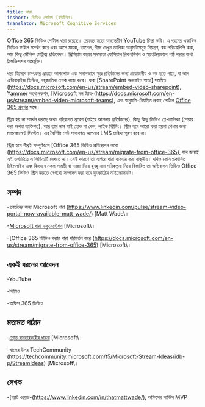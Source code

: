 ```yaml
---
title: ধারা
inshort: ভিডিও পোর্টাল [ইউটিউব।
translator: Microsoft Cognitive Services
---
```



Office 365 ভিডিও পোর্টাল ধারা রয়েছে। স্রোতের মতো অভ্যন্তরীণ YouTube চিন্তা করি। এ ধরনের একাধিক ভিডিও ফাইল সমর্থন করে এবং আসে মন্তব্য, চ্যানেল, নীচে দেখুন তালিকা অনুমতিসমূহ নিয়ন্ত্রণ, বন্ধ পরিচয়লিপি করা, আর কিছু মৌলিক মেট্রিক্স প্রতিবেদন। প্রিমিয়াম স্তরের সদস্যতা ফেসিয়াল রিকগনিশন ও স্বয়ংক্রিয়ভাবে পাঠ করার কথা ট্রান্সক্রিপশন অন্তর্ভুক্ত।

ধারা হিসেবে চমৎকার প্রান্তরে আপলোড এবং সমানভাবে ক্ষুদ্র প্রতিষ্ঠানের জন্য প্রয়োজনীয় ও বড় হতে পারে, যা ভাগ এন্টারপ্রাইজ ভিডিও, বহুজাতিক লোক কাজ করে। ধারা [SharePoint অনলাইন পাতা] সমন্বিত (https://docs.microsoft.com/en-us/stream/embed-video-sharepoint), [Yammer কথোপকথন](https://stream.microsoft.com/en-us/blog/share-on-yammer/), [Microsoft দল ট্যাব-(https://docs.microsoft.com/en-us/stream/embed-video-microsoft-teams), এবং অনুমতি-নিয়ন্ত্রিত প্রবাহ পোর্টাল [Office 365 গ্রুপের](http://icsh.pt/O365groups) সঙ্গে।

স্ট্রিম হয় না সমর্থন করছে অথচ বহিরাগত প্রবেশ (বাইরে আপনার প্রতিষ্ঠানের), কিছু কিছু ভিডিও প্লে-তালিকা (শেয়ার করা অথবা ব্যক্তিগত), আর তার নাম যাই হোক না কেন, লাইভ স্ট্রিমিং। স্ট্রিম হবে আরো করা হয়না শেখার জন্য ম্যানেজমেন্ট সিস্টেম। এর বৈশিষ্ট্য সেট সাধারণত আপনার LMS চাহিদা পূরণ হবে না।

স্ট্রিম হবে শীঘ্রই সম্পূর্ণরূপে [Office 365 ভিডিও প্রতিস্থাপন করো (https://docs.microsoft.com/en-us/stream/migrate-from-office-365), যার জন্যই এই তথ্যচিত্রে এ ভিডিওটি দেখতে না। সেই কারণে তা এগিয়ে ধারা ব্যবহার করা বাঞ্ছনীয়। যদিও কোন প্রকাশিত টাইমলাইন এবং কিভাবে নকল সামগ্রী বা দরজা দিয়ে হুবহু নাম পরিকল্পনা নিয়ে বিস্তারিত তা অভিবাসন ভিডিও Office 365 ভিডিও স্ট্রিম করতে নেপথ্যে সম্পাদন করা হবে যুক্তরাষ্ট্রের মাইক্রোসফট।

সম্পদ
---------

-প্রবর্তনের জন্য Microsoft ধারা (https://www.linkedin.com/pulse/stream-video-portal-now-available-matt-wade/)
    \[Matt Wade\।

-[Microsoft ধারা ডকুমেন্টেশন](https://docs.microsoft.com/en-us/stream/)
    \[Microsoft\।

-[Office 365 ভিডিও করার ধারা পরিবর্তন করে (https://docs.microsoft.com/en-us/stream/migrate-from-office-365)
    \[Microsoft\।

একই ধরনের আবেদন
--------------------

-YouTube

-ভিমিও

-অফিস 365 ভিডিও

মতামত পাঠান
---------

-[স্রোত ব্যবহারকারীর ধারনা](https://techcommunity.microsoft.com/t5/Microsoft-Stream-Ideas/idb-p/StreamIdeas)
    \[Microsoft\।

-খালের উপর TechCommunity (https://techcommunity.microsoft.com/t5/Microsoft-Stream-Ideas/idb-p/StreamIdeas)
    \[Microsoft\।

লেখক
---------

-[ম্যাট ওয়েড-(https://www.linkedin.com/in/thatmattwade/), অফিসের সার্ভিস MVP


